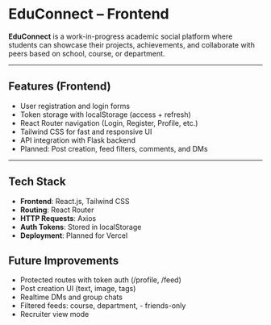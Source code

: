 # EduConnect – Frontend

**EduConnect** is a work-in-progress academic social platform where students can showcase their projects, achievements, and collaborate with peers based on school, course, or department.

---

## Features (Frontend)

- User registration and login forms
- Token storage with localStorage (access + refresh)
- React Router navigation (Login, Register, Profile, etc.)
- Tailwind CSS for fast and responsive UI
- API integration with Flask backend
- Planned: Post creation, feed filters, comments, and DMs

---

## Tech Stack

- **Frontend**: React.js, Tailwind CSS
- **Routing**: React Router
- **HTTP Requests**: Axios
- **Auth Tokens**: Stored in localStorage
- **Deployment**: Planned for Vercel

## Future Improvements
- Protected routes with token auth (/profile, /feed)
- Post creation UI (text, image, tags)
- Realtime DMs and group chats
- Filtered feeds: course, department, - friends-only
- Recruiter view mode